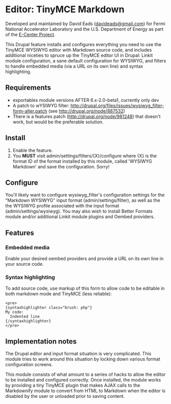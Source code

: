 # Editor: TinyMCE Markdown

Developed and maintained by David Eads (davideads@gmail.com) for Fermi National
Accelerator Laboratory and the U.S. Department of Energy as part of the 
[E-Center Project][1].

This Drupal feature installs and configures everything you need to use the 
TinyMCE WYSIWYG editor with Markdown source code, and includes additional 
niceties to spruce up the TinyMCE editor UI in Drupal: Linkit module configuration,
a sane default configuration for WYSIWYG, and filters to handle embedded media
(via a URL on its own line) and syntax highlighting.

## Requirements

* exportables module versions AFTER 6.x-2.0-beta1, currently only dev
* A patch to wYSIWYG filter: http://drupal.org/files/issues/wysiwyg_filter-form-alter.patch
(see http://drupal.org/node/887532)
* There is a features patch (http://drupal.org/node/981248) that doesn't work, but
would be the preferable solution.

## Install

1. Enable the feature. 
1. You **MUST** visit admin/settings/filters/{X}/configure where
{X} is the format ID of the format installed by this module, called 'WYSIWYG
Markdown' and save the configuration. Sorry!

## Configure

You'll likely want to configure wysiwyg_filter's configuration settings for the
"Markdown WYSIWYG" input format (admin/settings/filter), as well as the the
WYSIWYG profile associated with the input format (admin/settings/wysiwyg).
You may also wish to install Better Formats module and/or additional Linkit
module plugins and Oembed providers.

## Features

### Embedded media

Enable your desired oembed providers and provide a URL on its own line 
in your source code.

### Syntax highlighting

To add source code, use markup of this form to allow code to be editable in both
markdown mode and TinyMCE (less reliable):

    <pre>
    {syntaxhighlighter class="brush: php"}
    My code:
      Indented line
    {/syntaxhighlighter}
    </pre>

## Implementation notes

The Drupal editor and input format situation is very complicated. This module 
tries to work around this situation by locking down various format configuration 
screens. 

This module consists of what amount to a series of hacks to allow the editor to
be installed and configured correctly. Once installed, the module works by 
providing a tiny TinyMCE plugin that makes AJAX calls to the Markdownify module 
to convert from HTML to Markdown when the editor is disabled by the user or 
unloaded prior to saving content.

 [1]: https://cdcvs.fnal.gov/redmine/projects/ecenter/
